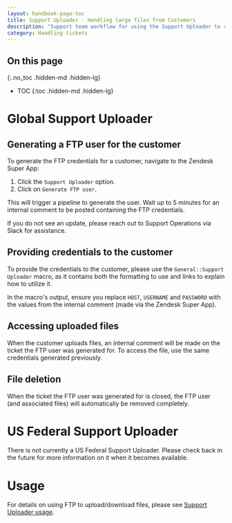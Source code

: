 ```yaml
---
layout: handbook-page-toc
title: Support Uploader - Handling large files from Customers
description: "Support team workflow for using the Support Uploader to receive large files from customers"
category: Handling tickets
---
```


## On this page
{:.no_toc .hidden-md .hidden-lg}

- TOC
{:toc .hidden-md .hidden-lg}

# Global Support Uploader

## Generating a FTP user for the customer

To generate the FTP credentials for a customer, navigate to the Zendesk Super
App:

1. Click the `Support Uploader` option.
1. Click on `Generate FTP user`.

This will trigger a pipeline to generate the user. Wait up
to 5 minutes for an internal comment to be posted containing the FTP
credentials.

If you do not see an update, please reach out to Support Operations via Slack
for assistance.

## Providing credentials to the customer

To provide the credentials to the customer, please use the
`General::Support Uploader` macro, as it contains both the formatting to use and
links to explain how to utilize it.

In the macro's output, ensure you replace `HOST`, `USERNAME` and `PASSWORD` with
the values from the internal comment (made via the Zendesk Super App).

## Accessing uploaded files

When the customer uploads files, an internal comment will be made on the ticket
the FTP user was generated for. To access the file, use the same credentials
generated previously.

## File deletion

When the ticket the FTP user was generated for is closed, the FTP user (and
associated files) will automatically be removed completely.

# US Federal Support Uploader

There is not currently a US Federal Support Uploader. Please check back in the
future for more information on it when it becomes available.

# Usage

For details on using FTP to upload/download files, please see
[Support Uploader usage](https://about.gitlab.com/support/providing-large-files/#support-uploader-usage).
